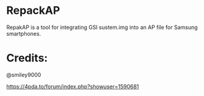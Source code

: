 # RepackAP
RepakAP is a tool for integrating GSI sustem.img into an AP file for Samsung smartphones.

# Credits:
@smiley9000

https://4pda.to/forum/index.php?showuser=1590681
